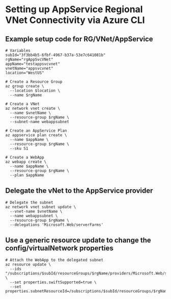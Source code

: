 # Setting up AppService Regional VNet Connectivity via Azure CLI
## Example setup code for RG/VNet/AppService
```
# Variables
subId="3f3bb4b5-6fbf-4967-b37a-53e7c641081b"
rgName="rgAppSvcVNet"
appName="testappsvcvnet"
vnetName="appsvcvnet"
location="WestUS"

# Create a Resource Group
az group create \
  --location $location \
  --name $rgName

# Create a VNet
az network vnet create \
  --name $vnetName \
  --resource-group $rgName \
  --subnet-name webappsubnet

# Create an AppService Plan
az appservice plan create \
  --name $appName \
  --resource-group $rgName \
  --sku S1

# Create a WebApp
az webapp create \
  --name $appName \
  --resource-group $rgName \
  --plan $appName
```

## Delegate the vNet to the AppService provider
```
# Delegate the subnet
az network vnet subnet update \
  --vnet-name $vnetName \
  --name webappsubnet \
  --resource-group $rgName \
  --delegations 'Microsoft.Web/serverFarms'
```

## Use a generic resource update to change the config/virtualNetwork properties
```
# Attach the WebApp to the delegated subnet
az resource update \
  --ids "/subscriptions/$subId/resourceGroups/$rgName/providers/Microsoft.Web/sites/$appName/config/virtualNetwork" \
  --set properties.swiftSupported=true \
  --set properties.subnetResourceId=/subscriptions/$subId/resourceGroups/$rgName/providers/Microsoft.Network/virtualNetworks/$vnetName/subnets/webappsubnet
```